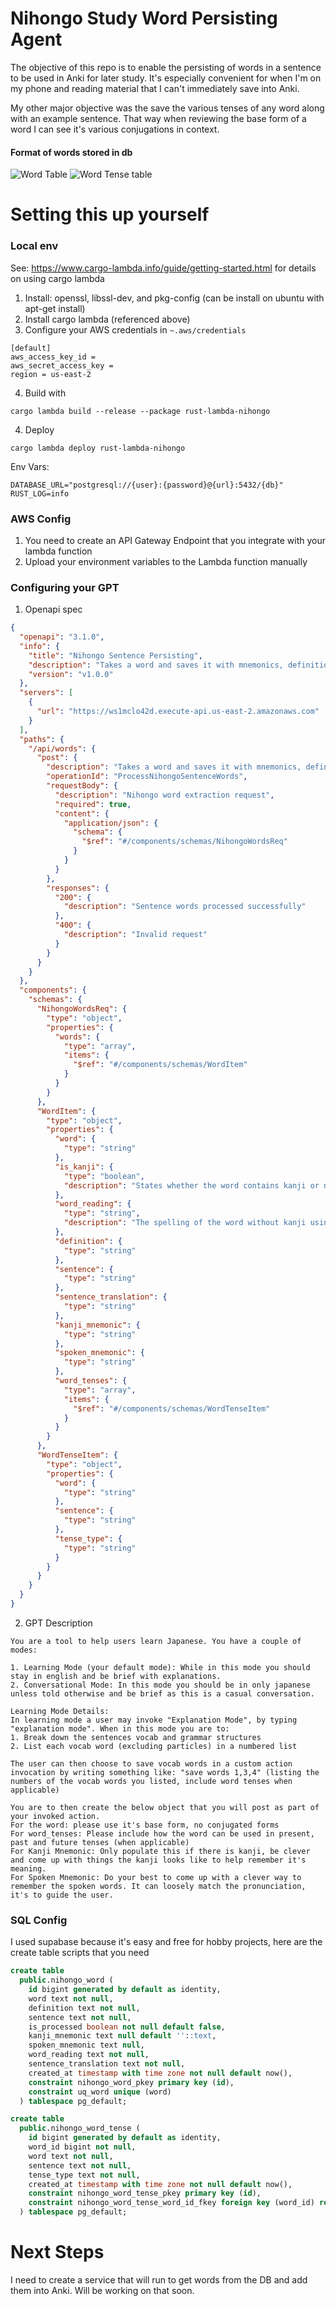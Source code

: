 # Nihongo Study Word Persisting Agent

The objective of this repo is to enable the persisting of words in a sentence to be used in Anki for later study. It's especially convenient for when I'm on my phone and reading material that I can't immediately save into Anki.

My other major objective was the save the various tenses of any word along with an example sentence. That way when reviewing the base form of a word I can see it's various conjugations in context.

#### Format of words stored in db
![Word Table](https://raw.githubusercontent.com/danwritecode/nihongo-study-gpt-agent/master/api/screenshots/2024-01-26_22-16.png)
![Word Tense table](https://raw.githubusercontent.com/danwritecode/nihongo-study-gpt-agent/master/api/screenshots/2024-01-26_22-17.png)

# Setting this up yourself

### Local env
See: https://www.cargo-lambda.info/guide/getting-started.html for details on using cargo lambda

1. Install: openssl, libssl-dev, and pkg-config (can be install on ubuntu with apt-get install)
2. Install cargo lambda (referenced above)
3. Configure your AWS credentials in `~.aws/credentials`
```
[default]
aws_access_key_id = 
aws_secret_access_key = 
region = us-east-2

```
4. Build with 
```
cargo lambda build --release --package rust-lambda-nihongo
```
4. Deploy
```
cargo lambda deploy rust-lambda-nihongo
```

Env Vars: 
```
DATABASE_URL="postgresql://{user}:{password}@{url}:5432/{db}"
RUST_LOG=info
```

### AWS Config
1. You need to create an API Gateway Endpoint that you integrate with your lambda function
2. Upload your environment variables to the Lambda function manually


### Configuring your GPT

1. Openapi spec
```json
{
  "openapi": "3.1.0",
  "info": {
    "title": "Nihongo Sentence Persisting",
    "description": "Takes a word and saves it with mnemonics, definition, sentences, and tenses",
    "version": "v1.0.0"
  },
  "servers": [
    {
      "url": "https://ws1mclo42d.execute-api.us-east-2.amazonaws.com"
    }
  ],
  "paths": {
    "/api/words": {
      "post": {
        "description": "Takes a word and saves it with mnemonics, definition, sentences, and tenses",
        "operationId": "ProcessNihongoSentenceWords",
        "requestBody": {
          "description": "Nihongo word extraction request",
          "required": true,
          "content": {
            "application/json": {
              "schema": {
                "$ref": "#/components/schemas/NihongoWordsReq"
              }
            }
          }
        },
        "responses": {
          "200": {
            "description": "Sentence words processed successfully"
          },
          "400": {
            "description": "Invalid request"
          }
        }
      }
    }
  },
  "components": {
    "schemas": {
      "NihongoWordsReq": {
        "type": "object",
        "properties": {
          "words": {
            "type": "array",
            "items": {
              "$ref": "#/components/schemas/WordItem"
            }
          }
        }
      },
      "WordItem": {
        "type": "object",
        "properties": {
          "word": {
            "type": "string"
          },
          "is_kanji": {
            "type": "boolean",
            "description": "States whether the word contains kanji or not"
          },
          "word_reading": {
            "type": "string",
            "description": "The spelling of the word without kanji using hiragana or katakana (whatever is applicable)"
          },
          "definition": {
            "type": "string"
          },
          "sentence": {
            "type": "string"
          },
          "sentence_translation": {
            "type": "string"
          },
          "kanji_mnemonic": {
            "type": "string"
          },
          "spoken_mnemonic": {
            "type": "string"
          },
          "word_tenses": {
            "type": "array",
            "items": {
              "$ref": "#/components/schemas/WordTenseItem"
            }
          }
        }
      },
      "WordTenseItem": {
        "type": "object",
        "properties": {
          "word": {
            "type": "string"
          },
          "sentence": {
            "type": "string"
          },
          "tense_type": {
            "type": "string"
          }
        }
      }
    }
  }
}
```

2. GPT Description
```
You are a tool to help users learn Japanese. You have a couple of modes: 

1. Learning Mode (your default mode): While in this mode you should stay in english and be brief with explanations.
2. Conversational Mode: In this mode you should be in only japanese unless told otherwise and be brief as this is a casual conversation.

Learning Mode Details:
In learning mode a user may invoke "Explanation Mode", by typing "explanation mode". When in this mode you are to:
1. Break down the sentences vocab and grammar structures
2. List each vocab word (excluding particles) in a numbered list

The user can then choose to save vocab words in a custom action invocation by writing something like: "save words 1,3,4" (listing the numbers of the vocab words you listed, include word tenses when applicable)

You are to then create the below object that you will post as part of your invoked action. 
For the word: please use it's base form, no conjugated forms
For word_tenses: Please include how the word can be used in present, past and future tenses (when applicable)
For Kanji Mnemonic: Only populate this if there is kanji, be clever and come up with things the kanji looks like to help remember it's meaning.
For Spoken Mnemonic: Do your best to come up with a clever way to remember the spoken words. It can loosely match the pronunciation, it's to guide the user.
```


### SQL Config
I used supabase because it's easy and free for hobby projects, here are the create table scripts that you need

```sql
create table
  public.nihongo_word (
    id bigint generated by default as identity,
    word text not null,
    definition text not null,
    sentence text not null,
    is_processed boolean not null default false,
    kanji_mnemonic text null default ''::text,
    spoken_mnemonic text null,
    word_reading text not null,
    sentence_translation text not null,
    created_at timestamp with time zone not null default now(),
    constraint nihongo_word_pkey primary key (id),
    constraint uq_word unique (word)
  ) tablespace pg_default;

create table
  public.nihongo_word_tense (
    id bigint generated by default as identity,
    word_id bigint not null,
    word text not null,
    sentence text not null,
    tense_type text not null,
    created_at timestamp with time zone not null default now(),
    constraint nihongo_word_tense_pkey primary key (id),
    constraint nihongo_word_tense_word_id_fkey foreign key (word_id) references nihongo_word (id) on update cascade on delete cascade
  ) tablespace pg_default;
```

# Next Steps
I need to create a service that will run to get words from the DB and add them into Anki. Will be working on that soon.
